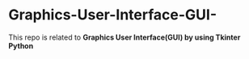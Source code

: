 # Graphics-User-Interface-GUI-
<p>This repo is related to <b>Graphics User Interface(GUI) by using <b>Tkinter Python 
